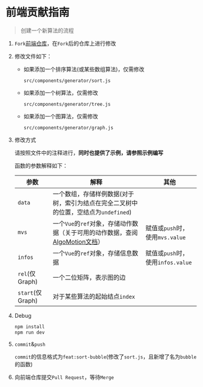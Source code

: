# 前端贡献指南

> 创建一个新算法的流程

1. `Fork`[前端仓库](https://github.com/nkcsavp/frontend)，在`Fork`后的仓库上进行修改

2. 修改文件如下：

   * 如果添加一个排序算法(或某些数组算法)，仅需修改

     `src/components/generator/sort.js`

   * 如果添加一个树算法，仅需修改

     `src/components/generator/tree.js`

   * 如果添加一个图算法，仅需修改

     `src/components/generator/graph.js`

3. 修改方式

   请按照文件中的注释进行，**同时也提供了示例，请参照示例编写**

   函数的参数解释如下：

   | 参数             | 解释                                                         | 其他                              |
   | ---------------- | ------------------------------------------------------------ | --------------------------------- |
   | `data`           | 一个数组，存储样例数据(对于树，索引为结点在完全二叉树中的位置，空结点为`undefined`) |                                   |
   | `mvs`            | 一个`Vue`的`ref`对象，存储动作数据（关于可用的动作数据，查阅[AlgoMotion文档](https://github.com/NicerWang/Algomotion#关于默认的movesreader)） | 赋值或`push`时，使用`mvs.value`   |
   | `infos`          | 一个`Vue`的`ref`对象，存储信息数据                           | 赋值或`push`时，使用`infos.value` |
   | `rel`(仅Graph)   | 一个二位矩阵，表示图的边                                     |                                   |
   | `start`(仅Graph) | 对于某些算法的起始结点`index`                                |                                   |

4. Debug

   ```sh
   npm install
   npm run dev
   ```

4. `commit`&`push`

   `commit`的信息格式为`feat:sort-bubble`(修改了`sort.js`，且新增了名为`bubble`的函数)

5. 向前端仓库提交`Pull Request`，等待`Merge`

   



